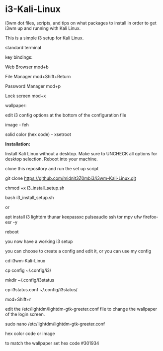# i3-Kali-Linux
i3wm dot files, scripts, and tips on what packages to install in order to get i3wm up and running with Kali Linux.

This is a simple i3 setup for Kali Linux. 

standard terminal

key bindings:

Web Browser mod+b

File Manager mod+Shift+Return  

Password Manager mod+p  

Lock screen mod+x 


wallpaper:

edit i3 config options at the bottom of the configuration file

image - feh

solid color (hex code) - xsetroot


**Installation:**

Install Kali Linux without a desktop. Make sure to UNCHECK all options for desktop selection. Reboot into your machine.

clone this repository and run the set up script

git clone https://github.com/midnit3Z0mbi3/i3wm-Kali-Linux.git

chmod +x i3_install_setup.sh

bash i3_install_setup.sh


or

apt install i3 lightdm thunar keepassxc pulseaudio ssh tor mpv ufw firefox-esr -y

reboot

you now have a working i3 setup

you can choose to create a config and edit it, or you can use my config

cd i3wm-Kali-Linux

cp config ~/.config/i3/

mkdir ~/.config/i3status

cp i3status.conf ~/.config/i3status/

mod+Shift+r

edit the /etc/lightdm/lightdm-gtk-greeter.conf file to change the wallpaper of the login screen.

sudo nano /etc/lightdm/lightdm-gtk-greeter.conf

hex color code or image

to match the wallpaper set hex code #301934
